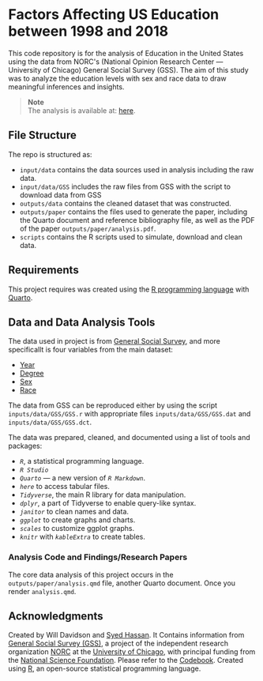 # Factors Affecting US Education between 1998 and 2018

This code repository is for the analysis of Education in the United States using the data from NORC's (National Opinion Research Center — University of Chicago) General Social Survey (GSS). The aim of this study was to analyze the education levels with sex and race data to draw meaningful inferences and insights. 

> **Note**<br>
> The analysis is available at: [here](https://github.com/saiyedgh/us_edu_data/blob/main/outputs/paper/analysis.pdf).

## File Structure

The repo is structured as:
-   `input/data` contains the data sources used in analysis including the raw data.
-   `input/data/GSS` includes the raw files from GSS with the script to download data from GSS
-   `outputs/data` contains the cleaned dataset that was constructed.
-   `outputs/paper` contains the files used to generate the paper, including the Quarto document and reference bibliography file, as well as the PDF of the paper `outputs/paper/analysis.pdf`. 
-   `scripts` contains the R scripts used to simulate, download and clean data.

## Requirements

This project requires was created using the [R programming language](https://www.r-project.org/) with [Quarto](https://quarto.org/docs/get-started/).

## Data and Data Analysis Tools

The data used in project is from [General Social Survey](https://gssdataexplorer.norc.org), and more specificallt is four variables from the main dataset:

- [Year](https://gssdataexplorer.norc.org/variables/1/vshow)
- [Degree](https://gssdataexplorer.norc.org/variables/59/vshow)
- [Sex](https://gssdataexplorer.norc.org/variables/81/vshow)
- [Race](https://gssdataexplorer.norc.org/variables/82/vshow)

The data from GSS can be reproduced either by using the script `inputs/data/GSS/GSS.r` with appropriate files `inputs/data/GSS/GSS.dat` and `inputs/data/GSS/GSS.dct`.

The data was prepared, cleaned, and documented using a list of tools and packages:
* *`R`*, a statistical programming language.
* *`R Studio`*
* *`Quarto`* — a new version of *`R Markdown`*.
* *`here`* to access tabular files.
* *`Tidyverse`*, the main R library for data manipulation.
* *`dplyr`*, a part of Tidyverse to enable query-like syntax.
* *`janitor`* to clean names and data.
* *`ggplot`* to create graphs and charts.
* *`scales`* to customize ggplot graphs.
* *`knitr`* with *`kableExtra`* to create tables.


### Analysis Code and Findings/Research Papers

The core data analysis of this project occurs in the `outputs/paper/analysis.qmd` file, another Quarto document. Once you render `analysis.qmd`.


## Acknowledgments

Created by Will Davidson and [Syed Hassan](https://sai-yed.com). It Contains information from [General Social Survey (GSS)](https://gssdataexplorer.norc.org/), a project of the independent research organization [NORC](https://norc.org/) at the [University of Chicago](https://www.uchicago.edu/), with principal funding from the [National Science Foundation](https://www.nsf.gov/). Please refer to the [Codebook](https://gss.norc.org/documents/codebook/GSS_Codebook_intro.pdf). Created using [R](https://www.r-project.org/), an open-source statistical programming language.

